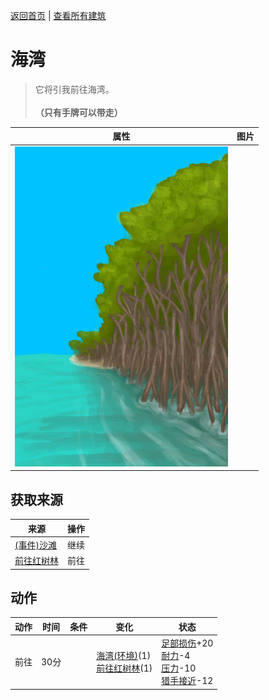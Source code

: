 [返回首页](index.md)   |  [查看所有建筑](building.md)
# 海湾  
> 它将引我前往海湾。<br><br><b>（只有手牌可以带走）</b>  
  
  属性  |   图片   
 ----  |  ----:   
   |  ![](Sprite/MangrovesToBeach.png)   
  
## 获取来源  
来源  |  操作  
----  |  ----  
[(事件)沙滩](Event_BeachFoundFromMangroves.md)  |  继续  
[前往红树林](Path_BayToMangroves.md)  |  前往  
## 动作  
动作  |  时间  |  条件  |  变化  |  状态  
----  |  ----  |  ----  |  ----  |  ----  
前往  |  30分  |    |  [海湾(环境)](Env_Bay.md)(1)<br>[前往红树林](Path_BayToMangroves.md)(1)  |  [足部损伤](FootDamage.md)+20<br>[耐力](Stamina.md)-4<br>[压力](Stress.md)-10<br>[猎手接近](HuntersProximity.md)-12  

